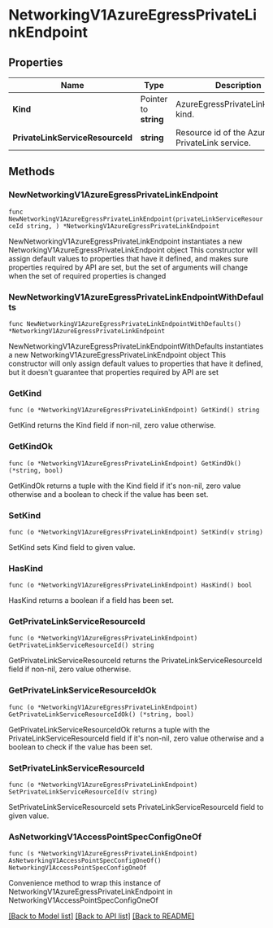 # NetworkingV1AzureEgressPrivateLinkEndpoint

## Properties

Name | Type | Description | Notes
------------ | ------------- | ------------- | -------------
**Kind** | Pointer to **string** | AzureEgressPrivateLinkEndpoint kind. | [optional] 
**PrivateLinkServiceResourceId** | **string** | Resource id of the Azure PrivateLink service. | 

## Methods

### NewNetworkingV1AzureEgressPrivateLinkEndpoint

`func NewNetworkingV1AzureEgressPrivateLinkEndpoint(privateLinkServiceResourceId string, ) *NetworkingV1AzureEgressPrivateLinkEndpoint`

NewNetworkingV1AzureEgressPrivateLinkEndpoint instantiates a new NetworkingV1AzureEgressPrivateLinkEndpoint object
This constructor will assign default values to properties that have it defined,
and makes sure properties required by API are set, but the set of arguments
will change when the set of required properties is changed

### NewNetworkingV1AzureEgressPrivateLinkEndpointWithDefaults

`func NewNetworkingV1AzureEgressPrivateLinkEndpointWithDefaults() *NetworkingV1AzureEgressPrivateLinkEndpoint`

NewNetworkingV1AzureEgressPrivateLinkEndpointWithDefaults instantiates a new NetworkingV1AzureEgressPrivateLinkEndpoint object
This constructor will only assign default values to properties that have it defined,
but it doesn't guarantee that properties required by API are set

### GetKind

`func (o *NetworkingV1AzureEgressPrivateLinkEndpoint) GetKind() string`

GetKind returns the Kind field if non-nil, zero value otherwise.

### GetKindOk

`func (o *NetworkingV1AzureEgressPrivateLinkEndpoint) GetKindOk() (*string, bool)`

GetKindOk returns a tuple with the Kind field if it's non-nil, zero value otherwise
and a boolean to check if the value has been set.

### SetKind

`func (o *NetworkingV1AzureEgressPrivateLinkEndpoint) SetKind(v string)`

SetKind sets Kind field to given value.

### HasKind

`func (o *NetworkingV1AzureEgressPrivateLinkEndpoint) HasKind() bool`

HasKind returns a boolean if a field has been set.

### GetPrivateLinkServiceResourceId

`func (o *NetworkingV1AzureEgressPrivateLinkEndpoint) GetPrivateLinkServiceResourceId() string`

GetPrivateLinkServiceResourceId returns the PrivateLinkServiceResourceId field if non-nil, zero value otherwise.

### GetPrivateLinkServiceResourceIdOk

`func (o *NetworkingV1AzureEgressPrivateLinkEndpoint) GetPrivateLinkServiceResourceIdOk() (*string, bool)`

GetPrivateLinkServiceResourceIdOk returns a tuple with the PrivateLinkServiceResourceId field if it's non-nil, zero value otherwise
and a boolean to check if the value has been set.

### SetPrivateLinkServiceResourceId

`func (o *NetworkingV1AzureEgressPrivateLinkEndpoint) SetPrivateLinkServiceResourceId(v string)`

SetPrivateLinkServiceResourceId sets PrivateLinkServiceResourceId field to given value.



### AsNetworkingV1AccessPointSpecConfigOneOf

`func (s *NetworkingV1AzureEgressPrivateLinkEndpoint) AsNetworkingV1AccessPointSpecConfigOneOf() NetworkingV1AccessPointSpecConfigOneOf`

Convenience method to wrap this instance of NetworkingV1AzureEgressPrivateLinkEndpoint in NetworkingV1AccessPointSpecConfigOneOf

[[Back to Model list]](../README.md#documentation-for-models) [[Back to API list]](../README.md#documentation-for-api-endpoints) [[Back to README]](../README.md)


